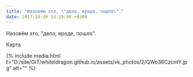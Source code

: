 ```yaml
---
title: "Назовём это, \"дело, вроде, пошло\"."
date: 2017-10-30 14:18:00 +0300
---
```


Назовём это, "дело, вроде, пошло".

Карта

{% include media.html f="D:/site/GiT/whiteldragon.github.io/assets/vk_photos/2/QWo36CzcntY.jpg" alt="" %}
